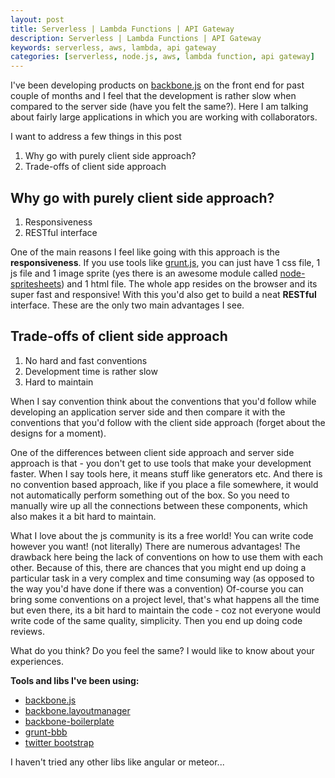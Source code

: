 ```yaml
---
layout: post
title: Serverless | Lambda Functions | API Gateway
description: Serverless | Lambda Functions | API Gateway
keywords: serverless, aws, lambda, api gateway
categories: [serverless, node.js, aws, lambda function, api gateway]
---
```


I've been developing products on [backbone.js](http://github.com/documentcloud/backbone/) on the front end for past couple of months and I feel that the development is rather slow when compared to the server side (have you felt the same?). Here I am talking about fairly large applications in which you are working with collaborators.

I want to address a few things in this post

1. Why go with purely client side approach?
2. Trade-offs of client side approach

## Why go with purely client side approach?

1. Responsiveness
2. RESTful interface

One of the main reasons I feel like going with this approach is the **responsiveness**. If you use tools like [grunt.js](https://github.com/gruntjs/grunt), you can just have 1 css file, 1 js file and 1 image sprite (yes there is an awesome module called [node-spritesheets](https://github.com/richardbutler/node-spritesheet)) and 1 html file. The whole app resides on the  browser and its super fast and responsive! With this you'd also get to build a neat **RESTful** interface. These are the only two main advantages I see.

## Trade-offs of client side approach

1. No hard and fast conventions
2. Development time is rather slow
3. Hard to maintain

When I say convention think about the conventions that you'd follow while developing an application server side and then compare it with the conventions that you'd follow with the client side approach (forget about the designs for a moment).

One of the differences between client side approach and server side approach is that - you don't get to use tools that make your development faster. When I say tools here, it means stuff like generators etc. And there is no convention based approach, like if you place a file somewhere, it would not automatically perform something out of the box. So you need to manually wire up all the connections between these components, which also makes it a bit hard to maintain.

What I love about the js community is its a free world! You can write code however you want! (not literally) There are numerous advantages! The drawback here being the lack of conventions on how to use them with each other. Because of this, there are chances that you might end up doing a particular task in a very complex and time consuming way (as opposed to the way you'd have done if there was a convention) Of-course you can bring some conventions on a project level, that's what happens all the time but even there, its a bit hard to maintain the code - coz not everyone would write code of the same quality, simplicity. Then you end up doing code reviews.

What do you think? Do you feel the same? I would like to know about your experiences.

**Tools and libs I've been using:**

* [backbone.js](http://github.com/documentcloud/backbone/)
* [backbone.layoutmanager](http://github.com/tbranyen/backbone.layoutmanager)
* [backbone-boilerplate](http://github.com/tbranyen/backbone-boilerplate)
* [grunt-bbb](http://github.com/backbone-boilerplate/grunt-bbb)
* [twitter bootstrap](http://twitter.github.com/bootstrap)

I haven't tried any other libs like angular or meteor...
